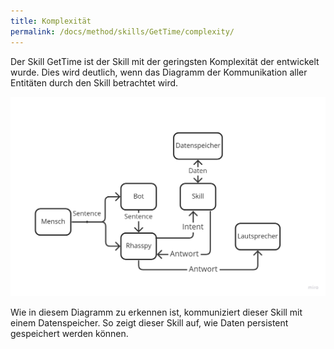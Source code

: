 ```yaml
---
title: Komplexität
permalink: /docs/method/skills/GetTime/complexity/
---
```


Der Skill GetTime ist der Skill mit der geringsten Komplexität der entwickelt wurde. Dies wird deutlich, wenn das Diagramm der Kommunikation aller Entitäten durch den Skill betrachtet wird.

![Diagramm GetTime](../../../../assets/img/gettime.jpg)

Wie in diesem Diagramm zu erkennen ist, kommuniziert dieser Skill mit einem Datenspeicher. So zeigt dieser Skill auf, wie Daten persistent gespeichert werden können.
